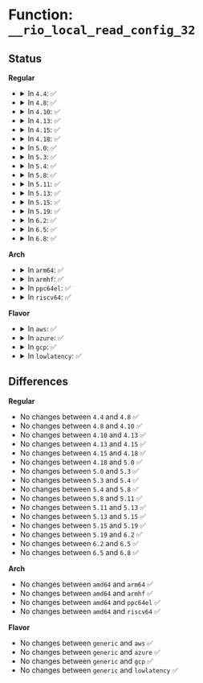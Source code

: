 # Function: <code>__rio_local_read_config_32</code>

## Status
<b>Regular</b>
<ul>
<li>
<details>
<summary>In <code>4.4</code>: ✅</summary>

```c
int __rio_local_read_config_32(struct rio_mport *mport, u32 offset, u32 *value);
```

**Collision:** Unique Global

**Inline:** No

**Transformation:** False

**Instances:**

```
In drivers/rapidio/rio-access.c (ffffffff8145ae80)
Location: drivers/rapidio/rio-access.c:81
Inline: False
Direct callers:
  - drivers/rapidio/rio.c:rio_local_get_device_id
  - drivers/rapidio/rio.c:rio_mport_get_feature
  - drivers/rapidio/rio.c:rio_mport_get_feature
  - drivers/rapidio/rio.c:rio_mport_get_physefb
  - drivers/rapidio/rio.c:rio_mport_get_physefb
```
**Symbols:**

```
ffffffff8145ae80-ffffffff8145af29: __rio_local_read_config_32 (STB_GLOBAL)
```
</details>
</li>
<li>
<details>
<summary>In <code>4.8</code>: ✅</summary>

```c
int __rio_local_read_config_32(struct rio_mport *mport, u32 offset, u32 *value);
```

**Collision:** Unique Global

**Inline:** No

**Transformation:** False

**Instances:**

```
In drivers/rapidio/rio-access.c (ffffffff814a8f80)
Location: drivers/rapidio/rio-access.c:81
Inline: False
Direct callers:
  - drivers/rapidio/rio.c:rio_mport_get_feature
  - drivers/rapidio/rio.c:rio_mport_get_feature
  - drivers/rapidio/rio.c:rio_mport_get_physefb
  - drivers/rapidio/rio.c:rio_mport_get_physefb
  - drivers/rapidio/rio.c:rio_local_get_device_id
```
**Symbols:**

```
ffffffff814a8f80-ffffffff814a902b: __rio_local_read_config_32 (STB_GLOBAL)
```
</details>
</li>
<li>
<details>
<summary>In <code>4.10</code>: ✅</summary>

```c
int __rio_local_read_config_32(struct rio_mport *mport, u32 offset, u32 *value);
```

**Collision:** Unique Global

**Inline:** No

**Transformation:** False

**Instances:**

```
In drivers/rapidio/rio-access.c (ffffffff814cb090)
Location: drivers/rapidio/rio-access.c:81
Inline: False
Direct callers:
  - drivers/rapidio/rio.c:rio_mport_get_feature
  - drivers/rapidio/rio.c:rio_mport_get_feature
  - drivers/rapidio/rio.c:rio_mport_get_physefb
  - drivers/rapidio/rio.c:rio_mport_get_physefb
  - drivers/rapidio/rio.c:rio_local_get_device_id
```
**Symbols:**

```
ffffffff814cb090-ffffffff814cb13b: __rio_local_read_config_32 (STB_GLOBAL)
```
</details>
</li>
<li>
<details>
<summary>In <code>4.13</code>: ✅</summary>

```c
int __rio_local_read_config_32(struct rio_mport *mport, u32 offset, u32 *value);
```

**Collision:** Unique Global

**Inline:** No

**Transformation:** False

**Instances:**

```
In drivers/rapidio/rio-access.c (ffffffff814d6fa0)
Location: drivers/rapidio/rio-access.c:81
Inline: False
Direct callers:
  - drivers/rapidio/rio.c:rio_mport_get_feature
  - drivers/rapidio/rio.c:rio_mport_get_feature
  - drivers/rapidio/rio.c:rio_mport_get_physefb
  - drivers/rapidio/rio.c:rio_mport_get_physefb
  - drivers/rapidio/rio.c:rio_local_get_device_id
```
**Symbols:**

```
ffffffff814d6fa0-ffffffff814d7049: __rio_local_read_config_32 (STB_GLOBAL)
```
</details>
</li>
<li>
<details>
<summary>In <code>4.15</code>: ✅</summary>

```c
int __rio_local_read_config_32(struct rio_mport *mport, u32 offset, u32 *value);
```

**Collision:** Unique Global

**Inline:** No

**Transformation:** False

**Instances:**

```
In drivers/rapidio/rio-access.c (ffffffff81517440)
Location: drivers/rapidio/rio-access.c:65
Inline: False
Direct callers:
  - drivers/rapidio/rio.c:rio_mport_get_feature
  - drivers/rapidio/rio.c:rio_mport_get_feature
  - drivers/rapidio/rio.c:rio_mport_get_physefb
  - drivers/rapidio/rio.c:rio_mport_get_physefb
  - drivers/rapidio/rio.c:rio_local_get_device_id
```
**Symbols:**

```
ffffffff81517440-ffffffff815174b5: __rio_local_read_config_32 (STB_GLOBAL)
```
</details>
</li>
<li>
<details>
<summary>In <code>4.18</code>: ✅</summary>

```c
int __rio_local_read_config_32(struct rio_mport *mport, u32 offset, u32 *value);
```

**Collision:** Unique Global

**Inline:** No

**Transformation:** False

**Instances:**

```
In drivers/rapidio/rio-access.c (ffffffff8154d020)
Location: drivers/rapidio/rio-access.c:65
Inline: False
Direct callers:
  - drivers/rapidio/rio.c:rio_mport_get_feature
  - drivers/rapidio/rio.c:rio_mport_get_feature
  - drivers/rapidio/rio.c:rio_mport_get_physefb
  - drivers/rapidio/rio.c:rio_mport_get_physefb
  - drivers/rapidio/rio.c:rio_local_get_device_id
```
**Symbols:**

```
ffffffff8154d020-ffffffff8154d097: __rio_local_read_config_32 (STB_GLOBAL)
```
</details>
</li>
<li>
<details>
<summary>In <code>5.0</code>: ✅</summary>

```c
int __rio_local_read_config_32(struct rio_mport *mport, u32 offset, u32 *value);
```

**Collision:** Unique Global

**Inline:** No

**Transformation:** False

**Instances:**

```
In drivers/rapidio/rio-access.c (ffffffff81564460)
Location: drivers/rapidio/rio-access.c:65
Inline: False
Direct callers:
  - drivers/rapidio/rio.c:rio_mport_get_feature
  - drivers/rapidio/rio.c:rio_mport_get_feature
  - drivers/rapidio/rio.c:rio_mport_get_physefb
  - drivers/rapidio/rio.c:rio_mport_get_physefb
  - drivers/rapidio/rio.c:rio_local_get_device_id
```
**Symbols:**

```
ffffffff81564460-ffffffff815644d7: __rio_local_read_config_32 (STB_GLOBAL)
```
</details>
</li>
<li>
<details>
<summary>In <code>5.3</code>: ✅</summary>

```c
int __rio_local_read_config_32(struct rio_mport *mport, u32 offset, u32 *value);
```

**Collision:** Unique Global

**Inline:** No

**Transformation:** False

**Instances:**

```
In drivers/rapidio/rio-access.c (ffffffff815947f0)
Location: drivers/rapidio/rio-access.c:61
Inline: False
Direct callers:
  - drivers/rapidio/rio.c:rio_mport_get_feature
  - drivers/rapidio/rio.c:rio_mport_get_feature
  - drivers/rapidio/rio.c:rio_mport_get_physefb
  - drivers/rapidio/rio.c:rio_mport_get_physefb
  - drivers/rapidio/rio.c:rio_local_get_device_id
```
**Symbols:**

```
ffffffff815947f0-ffffffff81594867: __rio_local_read_config_32 (STB_GLOBAL)
```
</details>
</li>
<li>
<details>
<summary>In <code>5.4</code>: ✅</summary>

```c
int __rio_local_read_config_32(struct rio_mport *mport, u32 offset, u32 *value);
```

**Collision:** Unique Global

**Inline:** No

**Transformation:** False

**Instances:**

```
In drivers/rapidio/rio-access.c (ffffffff815b5a70)
Location: drivers/rapidio/rio-access.c:61
Inline: False
Direct callers:
  - drivers/rapidio/rio.c:rio_mport_get_feature
  - drivers/rapidio/rio.c:rio_mport_get_feature
  - drivers/rapidio/rio.c:rio_mport_get_physefb
  - drivers/rapidio/rio.c:rio_mport_get_physefb
  - drivers/rapidio/rio.c:rio_local_get_device_id
```
**Symbols:**

```
ffffffff815b5a70-ffffffff815b5ae7: __rio_local_read_config_32 (STB_GLOBAL)
```
</details>
</li>
<li>
<details>
<summary>In <code>5.8</code>: ✅</summary>

```c
int __rio_local_read_config_32(struct rio_mport *mport, u32 offset, u32 *value);
```

**Collision:** Unique Global

**Inline:** No

**Transformation:** False

**Instances:**

```
In drivers/rapidio/rio-access.c (ffffffff8165f700)
Location: drivers/rapidio/rio-access.c:63
Inline: False
Direct callers:
  - drivers/rapidio/rio.c:rio_mport_get_feature
  - drivers/rapidio/rio.c:rio_mport_get_feature
  - drivers/rapidio/rio.c:rio_mport_get_physefb
  - drivers/rapidio/rio.c:rio_mport_get_physefb
  - drivers/rapidio/rio.c:rio_local_get_device_id
```
**Symbols:**

```
ffffffff8165f700-ffffffff8165f776: __rio_local_read_config_32 (STB_GLOBAL)
```
</details>
</li>
<li>
<details>
<summary>In <code>5.11</code>: ✅</summary>

```c
int __rio_local_read_config_32(struct rio_mport *mport, u32 offset, u32 *value);
```

**Collision:** Unique Global

**Inline:** No

**Transformation:** False

**Instances:**

```
In drivers/rapidio/rio-access.c (ffffffff816809c0)
Location: drivers/rapidio/rio-access.c:63
Inline: False
Direct callers:
  - drivers/rapidio/rio.c:rio_mport_get_feature
  - drivers/rapidio/rio.c:rio_mport_get_feature
  - drivers/rapidio/rio.c:rio_mport_get_physefb
  - drivers/rapidio/rio.c:rio_mport_get_physefb
  - drivers/rapidio/rio.c:rio_local_get_device_id
```
**Symbols:**

```
ffffffff816809c0-ffffffff81680a36: __rio_local_read_config_32 (STB_GLOBAL)
```
</details>
</li>
<li>
<details>
<summary>In <code>5.13</code>: ✅</summary>

```c
int __rio_local_read_config_32(struct rio_mport *mport, u32 offset, u32 *value);
```

**Collision:** Unique Global

**Inline:** No

**Transformation:** False

**Instances:**

```
In drivers/rapidio/rio-access.c (ffffffff81663830)
Location: drivers/rapidio/rio-access.c:63
Inline: False
Direct callers:
  - drivers/rapidio/rio.c:rio_mport_get_feature
  - drivers/rapidio/rio.c:rio_mport_get_feature
  - drivers/rapidio/rio.c:rio_mport_get_physefb
  - drivers/rapidio/rio.c:rio_mport_get_physefb
  - drivers/rapidio/rio.c:rio_local_get_device_id
```
**Symbols:**

```
ffffffff81663830-ffffffff816638a6: __rio_local_read_config_32 (STB_GLOBAL)
```
</details>
</li>
<li>
<details>
<summary>In <code>5.15</code>: ✅</summary>

```c
int __rio_local_read_config_32(struct rio_mport *mport, u32 offset, u32 *value);
```

**Collision:** Unique Global

**Inline:** No

**Transformation:** False

**Instances:**

```
In drivers/rapidio/rio-access.c (ffffffff816d6710)
Location: drivers/rapidio/rio-access.c:63
Inline: False
Direct callers:
  - drivers/rapidio/rio.c:rio_mport_get_feature
  - drivers/rapidio/rio.c:rio_mport_get_feature
  - drivers/rapidio/rio.c:rio_mport_get_physefb
  - drivers/rapidio/rio.c:rio_mport_get_physefb
  - drivers/rapidio/rio.c:rio_local_get_device_id
```
**Symbols:**

```
ffffffff816d6710-ffffffff816d6786: __rio_local_read_config_32 (STB_GLOBAL)
```
</details>
</li>
<li>
<details>
<summary>In <code>5.19</code>: ✅</summary>

```c
int __rio_local_read_config_32(struct rio_mport *mport, u32 offset, u32 *value);
```

**Collision:** Unique Global

**Inline:** No

**Transformation:** False

**Instances:**

```
In drivers/rapidio/rio-access.c (ffffffff817ffed0)
Location: drivers/rapidio/rio-access.c:63
Inline: False
Direct callers:
  - drivers/rapidio/rio.c:rio_mport_get_feature
  - drivers/rapidio/rio.c:rio_mport_get_feature
  - drivers/rapidio/rio.c:rio_mport_get_physefb
  - drivers/rapidio/rio.c:rio_mport_get_physefb
  - drivers/rapidio/rio.c:rio_local_get_device_id
```
**Symbols:**

```
ffffffff817ffed0-ffffffff817fff58: __rio_local_read_config_32 (STB_GLOBAL)
```
</details>
</li>
<li>
<details>
<summary>In <code>6.2</code>: ✅</summary>

```c
int __rio_local_read_config_32(struct rio_mport *mport, u32 offset, u32 *value);
```

**Collision:** Unique Global

**Inline:** No

**Transformation:** False

**Instances:**

```
In drivers/rapidio/rio-access.c (ffffffff8192d2b0)
Location: drivers/rapidio/rio-access.c:63
Inline: False
Direct callers:
  - drivers/rapidio/rio.c:rio_mport_get_feature
  - drivers/rapidio/rio.c:rio_mport_get_feature
  - drivers/rapidio/rio.c:rio_mport_get_physefb
  - drivers/rapidio/rio.c:rio_mport_get_physefb
  - drivers/rapidio/rio.c:rio_local_get_device_id
```
**Symbols:**

```
ffffffff8192d2b0-ffffffff8192d338: __rio_local_read_config_32 (STB_GLOBAL)
```
</details>
</li>
<li>
<details>
<summary>In <code>6.5</code>: ✅</summary>

```c
int __rio_local_read_config_32(struct rio_mport *mport, u32 offset, u32 *value);
```

**Collision:** Unique Global

**Inline:** No

**Transformation:** False

**Instances:**

```
In drivers/rapidio/rio-access.c (ffffffff81971540)
Location: drivers/rapidio/rio-access.c:63
Inline: False
Direct callers:
  - drivers/rapidio/rio.c:rio_mport_get_feature
  - drivers/rapidio/rio.c:rio_mport_get_feature
  - drivers/rapidio/rio.c:rio_mport_get_physefb
  - drivers/rapidio/rio.c:rio_mport_get_physefb
  - drivers/rapidio/rio.c:rio_local_get_device_id
```
**Symbols:**

```
ffffffff81971540-ffffffff819715c8: __rio_local_read_config_32 (STB_GLOBAL)
```
</details>
</li>
<li>
<details>
<summary>In <code>6.8</code>: ✅</summary>

```c
int __rio_local_read_config_32(struct rio_mport *mport, u32 offset, u32 *value);
```

**Collision:** Unique Global

**Inline:** No

**Transformation:** False

**Instances:**

```
In drivers/rapidio/rio-access.c (ffffffff819bb5b0)
Location: drivers/rapidio/rio-access.c:63
Inline: False
Direct callers:
  - drivers/rapidio/rio.c:rio_mport_get_feature
  - drivers/rapidio/rio.c:rio_mport_get_feature
  - drivers/rapidio/rio.c:rio_mport_get_physefb
  - drivers/rapidio/rio.c:rio_mport_get_physefb
  - drivers/rapidio/rio.c:rio_local_get_device_id
```
**Symbols:**

```
ffffffff819bb5b0-ffffffff819bb638: __rio_local_read_config_32 (STB_GLOBAL)
```
</details>
</li>
</ul>
<b>Arch</b>
<ul>
<li>
<details>
<summary>In <code>arm64</code>: ✅</summary>

```c
int __rio_local_read_config_32(struct rio_mport *mport, u32 offset, u32 *value);
```

**Collision:** Unique Global

**Inline:** No

**Transformation:** False

**Instances:**

```
In drivers/rapidio/rio-access.c (ffff80001073df38)
Location: drivers/rapidio/rio-access.c:61
Inline: False
Direct callers:
  - drivers/rapidio/rio.c:rio_mport_get_feature
  - drivers/rapidio/rio.c:rio_mport_get_feature
  - drivers/rapidio/rio.c:rio_mport_get_physefb
  - drivers/rapidio/rio.c:rio_mport_get_physefb
  - drivers/rapidio/rio.c:rio_local_get_device_id
```
**Symbols:**

```
ffff80001073df38-ffff80001073dfcc: __rio_local_read_config_32 (STB_GLOBAL)
```
</details>
</li>
<li>
<details>
<summary>In <code>armhf</code>: ✅</summary>

```c
int __rio_local_read_config_32(struct rio_mport *mport, u32 offset, u32 *value);
```

**Collision:** Unique Global

**Inline:** No

**Transformation:** False

**Instances:**

```
In drivers/rapidio/rio-access.c (c08c2e40)
Location: drivers/rapidio/rio-access.c:61
Inline: False
Direct callers:
  - drivers/rapidio/rio.c:rio_mport_get_feature
  - drivers/rapidio/rio.c:rio_mport_get_feature
  - drivers/rapidio/rio.c:rio_mport_get_physefb
  - drivers/rapidio/rio.c:rio_mport_get_physefb
  - drivers/rapidio/rio.c:rio_local_get_device_id
```
**Symbols:**

```
c08c2e40-c08c2ed4: __rio_local_read_config_32 (STB_GLOBAL)
```
</details>
</li>
<li>
<details>
<summary>In <code>ppc64el</code>: ✅</summary>

```c
int __rio_local_read_config_32(struct rio_mport *mport, u32 offset, u32 *value);
```

**Collision:** Unique Global

**Inline:** No

**Transformation:** False

**Instances:**

```
In drivers/rapidio/rio-access.c (c000000000897570)
Location: drivers/rapidio/rio-access.c:61
Inline: False
Direct callers:
  - drivers/rapidio/rio.c:rio_mport_get_feature
  - drivers/rapidio/rio.c:rio_mport_get_feature
  - drivers/rapidio/rio.c:rio_mport_get_physefb
  - drivers/rapidio/rio.c:rio_mport_get_physefb
  - drivers/rapidio/rio.c:rio_local_get_device_id
```
**Symbols:**

```
c000000000897570-c000000000897628: __rio_local_read_config_32 (STB_GLOBAL)
```
</details>
</li>
<li>
<details>
<summary>In <code>riscv64</code>: ✅</summary>

```c
int __rio_local_read_config_32(struct rio_mport *mport, u32 offset, u32 *value);
```

**Collision:** Unique Global

**Inline:** No

**Transformation:** False

**Instances:**

```
In drivers/rapidio/rio-access.c (ffffffe0004ed888)
Location: drivers/rapidio/rio-access.c:61
Inline: False
Direct callers:
  - drivers/rapidio/rio.c:rio_mport_get_feature
  - drivers/rapidio/rio.c:rio_mport_get_feature
  - drivers/rapidio/rio.c:rio_mport_get_physefb
  - drivers/rapidio/rio.c:rio_mport_get_physefb
  - drivers/rapidio/rio.c:rio_local_get_device_id
```
**Symbols:**

```
ffffffe0004ed888-ffffffe0004ed8e0: __rio_local_read_config_32 (STB_GLOBAL)
```
</details>
</li>
</ul>
<b>Flavor</b>
<ul>
<li>
<details>
<summary>In <code>aws</code>: ✅</summary>

```c
int __rio_local_read_config_32(struct rio_mport *mport, u32 offset, u32 *value);
```

**Collision:** Unique Global

**Inline:** No

**Transformation:** False

**Instances:**

```
In drivers/rapidio/rio-access.c (ffffffff815a9ce0)
Location: drivers/rapidio/rio-access.c:61
Inline: False
Direct callers:
  - drivers/rapidio/rio.c:rio_mport_get_feature
  - drivers/rapidio/rio.c:rio_mport_get_feature
  - drivers/rapidio/rio.c:rio_mport_get_physefb
  - drivers/rapidio/rio.c:rio_mport_get_physefb
  - drivers/rapidio/rio.c:rio_local_get_device_id
```
**Symbols:**

```
ffffffff815a9ce0-ffffffff815a9d57: __rio_local_read_config_32 (STB_GLOBAL)
```
</details>
</li>
<li>
<details>
<summary>In <code>azure</code>: ✅</summary>

```c
int __rio_local_read_config_32(struct rio_mport *mport, u32 offset, u32 *value);
```

**Collision:** Unique Global

**Inline:** No

**Transformation:** False

**Instances:**

```
In drivers/rapidio/rio-access.c (ffffffff81598e80)
Location: drivers/rapidio/rio-access.c:61
Inline: False
Direct callers:
  - drivers/rapidio/rio.c:rio_mport_get_feature
  - drivers/rapidio/rio.c:rio_mport_get_feature
  - drivers/rapidio/rio.c:rio_mport_get_physefb
  - drivers/rapidio/rio.c:rio_mport_get_physefb
  - drivers/rapidio/rio.c:rio_local_get_device_id
```
**Symbols:**

```
ffffffff81598e80-ffffffff81598ef7: __rio_local_read_config_32 (STB_GLOBAL)
```
</details>
</li>
<li>
<details>
<summary>In <code>gcp</code>: ✅</summary>

```c
int __rio_local_read_config_32(struct rio_mport *mport, u32 offset, u32 *value);
```

**Collision:** Unique Global

**Inline:** No

**Transformation:** False

**Instances:**

```
In drivers/rapidio/rio-access.c (ffffffff815aa270)
Location: drivers/rapidio/rio-access.c:61
Inline: False
Direct callers:
  - drivers/rapidio/rio.c:rio_mport_get_feature
  - drivers/rapidio/rio.c:rio_mport_get_feature
  - drivers/rapidio/rio.c:rio_mport_get_physefb
  - drivers/rapidio/rio.c:rio_mport_get_physefb
  - drivers/rapidio/rio.c:rio_local_get_device_id
```
**Symbols:**

```
ffffffff815aa270-ffffffff815aa2e7: __rio_local_read_config_32 (STB_GLOBAL)
```
</details>
</li>
<li>
<details>
<summary>In <code>lowlatency</code>: ✅</summary>

```c
int __rio_local_read_config_32(struct rio_mport *mport, u32 offset, u32 *value);
```

**Collision:** Unique Global

**Inline:** No

**Transformation:** False

**Instances:**

```
In drivers/rapidio/rio-access.c (ffffffff815c3c00)
Location: drivers/rapidio/rio-access.c:61
Inline: False
Direct callers:
  - drivers/rapidio/rio.c:rio_mport_get_feature
  - drivers/rapidio/rio.c:rio_mport_get_feature
  - drivers/rapidio/rio.c:rio_mport_get_physefb
  - drivers/rapidio/rio.c:rio_mport_get_physefb
  - drivers/rapidio/rio.c:rio_local_get_device_id
```
**Symbols:**

```
ffffffff815c3c00-ffffffff815c3c77: __rio_local_read_config_32 (STB_GLOBAL)
```
</details>
</li>
</ul>

## Differences
<b>Regular</b>
<ul>
<li>
No changes between <code>4.4</code> and <code>4.8</code> ✅
</li>
<li>
No changes between <code>4.8</code> and <code>4.10</code> ✅
</li>
<li>
No changes between <code>4.10</code> and <code>4.13</code> ✅
</li>
<li>
No changes between <code>4.13</code> and <code>4.15</code> ✅
</li>
<li>
No changes between <code>4.15</code> and <code>4.18</code> ✅
</li>
<li>
No changes between <code>4.18</code> and <code>5.0</code> ✅
</li>
<li>
No changes between <code>5.0</code> and <code>5.3</code> ✅
</li>
<li>
No changes between <code>5.3</code> and <code>5.4</code> ✅
</li>
<li>
No changes between <code>5.4</code> and <code>5.8</code> ✅
</li>
<li>
No changes between <code>5.8</code> and <code>5.11</code> ✅
</li>
<li>
No changes between <code>5.11</code> and <code>5.13</code> ✅
</li>
<li>
No changes between <code>5.13</code> and <code>5.15</code> ✅
</li>
<li>
No changes between <code>5.15</code> and <code>5.19</code> ✅
</li>
<li>
No changes between <code>5.19</code> and <code>6.2</code> ✅
</li>
<li>
No changes between <code>6.2</code> and <code>6.5</code> ✅
</li>
<li>
No changes between <code>6.5</code> and <code>6.8</code> ✅
</li>
</ul>
<b>Arch</b>
<ul>
<li>
No changes between <code>amd64</code> and <code>arm64</code> ✅
</li>
<li>
No changes between <code>amd64</code> and <code>armhf</code> ✅
</li>
<li>
No changes between <code>amd64</code> and <code>ppc64el</code> ✅
</li>
<li>
No changes between <code>amd64</code> and <code>riscv64</code> ✅
</li>
</ul>
<b>Flavor</b>
<ul>
<li>
No changes between <code>generic</code> and <code>aws</code> ✅
</li>
<li>
No changes between <code>generic</code> and <code>azure</code> ✅
</li>
<li>
No changes between <code>generic</code> and <code>gcp</code> ✅
</li>
<li>
No changes between <code>generic</code> and <code>lowlatency</code> ✅
</li>
</ul>
